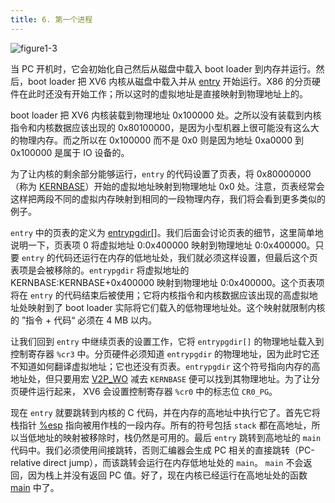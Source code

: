 ```yaml
---
title: 6. 第一个进程
---
```


![figure1-3](https://raw.githubusercontent.com/wiki/professordeng/blog/xv6/1-3.png)

当 PC 开机时，它会初始化自己然后从磁盘中载入 boot loader 到内存并运行。然后，boot loader 把 XV6 内核从磁盘中载入并从 [entry](https://github.com/professordeng/xv6-expansion/blob/master/entry.S#L45) 开始运行。X86 的分页硬件在此时还没有开始工作；所以这时的虚拟地址是直接映射到物理地址上的。

boot loader 把 XV6 内核装载到物理地址 0x100000 处。之所以没有装载到内核指令和内核数据应该出现的 0x80100000，是因为小型机器上很可能没有这么大的物理内存。而之所以在 0x100000 而不是 0x0 则是因为地址 0xa0000 到 0x100000 是属于 IO 设备的。

为了让内核的剩余部分能够运行，`entry` 的代码设置了页表，将 0x80000000（称为 [KERNBASE](https://github.com/professordeng/xv6-expansion/blob/master/memlayout.h#L8)）开始的虚拟地址映射到物理地址 0x0 处。注意，页表经常会这样把两段不同的虚拟内存映射到相同的一段物理内存，我们将会看到更多类似的例子。

`entry` 中的页表的定义为 [entrypgdir[]](https://github.com/professordeng/xv6-expansion/blob/master/main.c#L102)。我们后面会讨论页表的细节，这里简单地说明一下，页表项 0 将虚拟地址 0:0x400000 映射到物理地址 0:0x400000。只要 `entry` 的代码还运行在内存的低地址处，我们就必须这样设置，但最后这个页表项是会被移除的。`entrypgdir` 将虚拟地址的 KERNBASE:KERNBASE+0x400000 映射到物理地址 0:0x400000。这个页表项将在 `entry` 的代码结束后被使用；它将内核指令和内核数据应该出现的高虚拟地址处映射到了 boot loader 实际将它们载入的低物理地址处。这个映射就限制内核的 ”指令 + 代码“ 必须在 4 MB 以内。

让我们回到 `entry` 中继续页表的设置工作，它将 `entrypgdir[]` 的物理地址载入到控制寄存器 `%cr3` 中。分页硬件必须知道 `entrypgdir` 的物理地址，因为此时它还不知道如何翻译虚拟地址；它也还没有页表。`entrypgdir` 这个符号指向内存的高地址处，但只要用宏 [V2P_WO](https://github.com/professordeng/xv6-expansion/blob/master/memlayout.h#L14) 减去 `KERNBASE` 便可以找到其物理地址。为了让分页硬件运行起来， XV6 会设置控制寄存器 `%cr0` 中的标志位 `CR0_PG`。

现在 `entry` 就要跳转到内核的 C 代码，并在内存的高地址中执行它了。首先它将栈指针 [%esp](https://github.com/professordeng/xv6-expansion/blob/master/entry.S#L59) 指向被用作栈的一段内存。所有的符号包括 `stack` 都在高地址，所以当低地址的映射被移除时，栈仍然是可用的。最后 `entry` 跳转到高地址的 `main` 代码中。我们必须使用间接跳转，否则汇编器会生成 PC 相关的直接跳转（PC-relative direct jump），而该跳转会运行在内存低地址处的 `main`。 `main` 不会返回，因为栈上并没有返回 PC 值。好了，现在内核已经运行在高地址处的函数 [main](https://github.com/professordeng/xv6-expansion/blob/master/main.c#L14) 中了。

